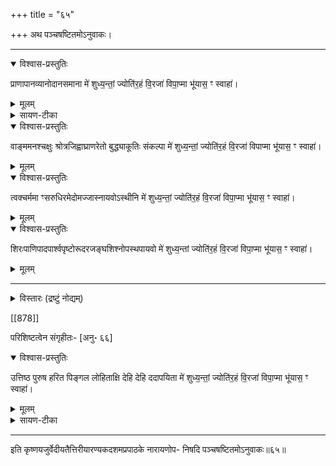 +++
title = "६५"

+++
अथ पञ्चषष्टितमोऽनुवाकः।
________________________
<details open><summary>विश्वास-प्रस्तुतिः</summary>

प्राणापानव्यानोदानसमाना मे॑ शुध्य॒न्तां॒
ज्योति॑र॒हं वि॒रजा॑ विपा॒प्मा भू॑यास॒ ꣳ स्वाहा॑।
</details>

<details><summary>मूलम्</summary>

प्राणापानव्यानोदानसमाना मे॑ शुध्य॒न्तां॒
ज्योति॑र॒हं वि॒रजा॑ विपा॒प्मा भू॑यास॒ ꣳ स्वाहा॑।
</details>


<details><summary>सायण-टीका</summary>

टीकाः [अन्यत्र](/vedAH_yajuH/taittirIyam/sArasvata-vibhAgaH/AraNyakam/sarva-prastutiH/06_mahA-nArAyaNopaniShat/51-57_virajA_vipApmA) । 
</details>


<details open><summary>विश्वास-प्रस्तुतिः</summary>

वाङ्ममनश्चक्षुः श्रोत्रजिह्वाघ्राणरेतो बुद्ध्याकूतिः संकल्पा मे॑
शुध्य॒न्तां॒ ज्योति॑र॒हं वि॒रजा॑ विपाप्मा भू॑यास॒ ꣳ स्वाहा॑।
</details>

<details><summary>मूलम्</summary>

वाङ्ममनश्चक्षुः श्रोत्रजिह्वाघ्राणरेतो बुद्ध्याकूतिः संकल्पा मे॑
शुध्य॒न्तां॒ ज्योति॑र॒हं वि॒रजा॑ विपाप्मा भू॑यास॒ ꣳ स्वाहा॑।
</details>


<details open><summary>विश्वास-प्रस्तुतिः</summary>

त्वक्चर्ममा ꣳसरुधिरमेदोमज्जास्नायवोऽस्थीनि मे॑
शुध्य॒न्तां॒ ज्योति॑र॒हं वि॒रजा॑ विपा॒प्मा भू॑यास॒ ꣳ स्वाहा॑।

</details>

<details><summary>मूलम्</summary>

त्वक्चर्ममा ꣳसरुधिरमेदोमज्जास्नायवोऽस्थीनि मे॑
शुध्य॒न्तां॒ ज्योति॑र॒हं वि॒रजा॑ विपा॒प्मा भू॑यास॒ ꣳ स्वाहा॑।

</details>


<details open><summary>विश्वास-प्रस्तुतिः</summary>

शिरःपाणिपादपार्श्वपृष्टोरूदरजङ्घशिश्नोपस्थपायवो मे॑
शुध्य॒न्तां ज्योति॑र॒हं वि॒रजा॑ विपा॒प्मा भू॑यास॒ ꣳ स्वाहा॑।
</details>

<details><summary>मूलम्</summary>

शिरःपाणिपादपार्श्वपृष्टोरूदरजङ्घशिश्नोपस्थपायवो मे॑
शुध्य॒न्तां ज्योति॑र॒हं वि॒रजा॑ विपा॒प्मा भू॑यास॒ ꣳ स्वाहा॑।
</details>


________________________
<details><summary>विस्तारः (द्रष्टुं नोद्यम्)</summary>

*इयं चानुवाकपरिगणनानुरोधेनानुवाकसमाप्तिः। छ. पुस्तकानुरोधेन तु (६७) तमानुवाकसमाप्ति। +छ. पुस्तकेऽत्र (६८) तमानुवाकसमाप्तिः। इयं च मूलोक्तानुवाकपरिगणनविरुद्धा। *छ. पुस्तकेऽत्र (६९) तमानुवाकसमाप्तिः। इयं च मूलोक्तानुवाकपरिगणनविरुद्धा। +एतदग्रे छ. पुस्तके (७०) तमानुवाकसमाप्तिर्मूलोक्तानुवाकपरिगणनविरुद्धा। * एतदग्रे छ. पुस्तके (७१) तमानुवाकसमाप्तिः, सा च मूलोक्तानुवाकपरिगणनविरुद्धा।
</details>


[[878]]

परिशिष्टत्वेन संगृहीतः- [अनु॰ ६६]


<details open><summary>विश्वास-प्रस्तुतिः</summary>

उत्तिष्ठ पुरुष हरित पिङ्गल लोहिताक्षि देहि देहि ददापयिता
मे॑ शुध्य॒न्तां॒ ज्योति॑र॒हं वि॒रजा॑ विपा॒प्मा भू॑यास॒ ꣳ स्वाहा॑।
</details>

<details><summary>मूलम्</summary>

उत्तिष्ठ पुरुष हरित पिङ्गल लोहिताक्षि देहि देहि ददापयिता
मे॑ शुध्य॒न्तां॒ ज्योति॑र॒हं वि॒रजा॑ विपा॒प्मा भू॑यास॒ ꣳ स्वाहा॑।
</details>





<details><summary>सायण-टीका</summary>

उत्तिष्ठेति। शुद्धिहेतुत्वेनात्र सर्वकर्मनिष्पादकं वह्निशरीरोपाधिकं [परमात्मानं] प्रार्थयते - पुरुष पुरि [वह्नि]शरीरे शयान हे परमात्मन्नुत्तिष्ठ, औदासीन्यं परित्यज्य मदनुग्रहार्थमुद्युक्तो भव। संबुद्ध्यन्तपुरुषशब्दस्यैव हरितादीनि त्रीणि पदानि विशेषणानि। हे हरित प्रतिबन्धहरणकुशल। हे पिङ्गल पिङ्गलवर्ण। लोहिताक्षि रक्तनयन। देहि देहि पुनः पुनः शुद्धिं मे प्रयच्छ। ददापयिताऽऽचार्यमुखात्त-त्त्वविज्ञानस्यातिशयेन दापयिता भवेति शेषः। तस्य* दापयितुर्ज्ञानस्योत्पत्तये मे मदीयाश्चित्तवृत्तयः शुध्यन्ताम्। ज्योतिरहमित्यादि पूर्ववत्+॥
इति कृष्णयजुर्वेदीयतैत्तिरीयारण्यकदशमप्रपाठके नारायणीयापरनामधे-
ययुक्तायां याज्ञिक्यामुपनिषदि भाष्ये पञ्चषष्टितमोऽनुवाकः॥६५॥
</details>

________________________
इति कृष्णयजुर्वेदीयतैत्तिरीयारण्यकदशमप्रपाठके नारायणोप-
निषदि पञ्चषष्टितमोऽनुवाकः॥६५॥